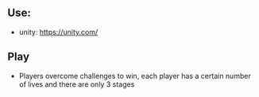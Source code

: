 ## Use:
- unity: https://unity.com/
## Play
- Players overcome challenges to win, each player has a certain number of lives and there are only 3 stages
